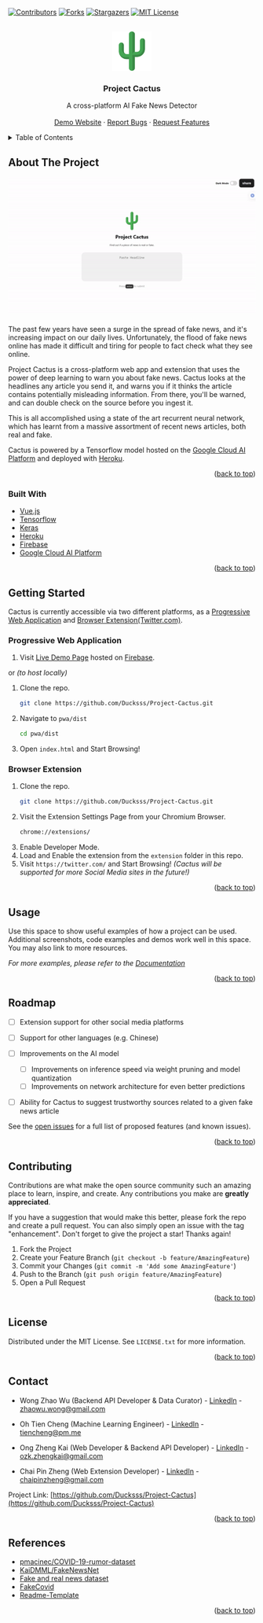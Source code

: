 <div id="top"></div>

<!-- PROJECT SHIELDS -->
<!--
*** I'm using markdown "reference style" links for readability.
*** Reference links are enclosed in brackets [ ] instead of parentheses ( ).
*** See the bottom of this document for the declaration of the reference variables
*** for contributors-url, forks-url, etc. This is an optional, concise syntax you may use.
*** https://www.markdownguide.org/basic-syntax/#reference-style-links
-->
[![Contributors](https://img.shields.io/github/contributors/Ducksss/Project-Cactus.svg?style=for-the-badge)][contributors-url]
[![Forks](https://img.shields.io/github/forks/Ducksss/Project-Cactus.svg?style=for-the-badge)][forks-url]
[![Stargazers](https://img.shields.io/github/stars/Ducksss/Project-Cactus.svg?style=for-the-badge)][stars-url]
[![MIT License](https://img.shields.io/github/license/Ducksss/Project-Cactus.svg?style=for-the-badge)][license-url]



<!-- PROJECT LOGO -->
<br />
<div align="center">
  <a href="https://github.com/Ducksss/Project-Cactus">
    <img src="assets/cactus-bg.png" alt="Logo" width="80" height="80">
  </a>

<h3 align="center">Project Cactus</h3>

  <p align="center">
    A cross-platform AI Fake News Detector
    <br />
    <br />
    <a href="https://project-cactus-c9549.web.app/">Demo Website</a>
    ·
    <a href="https://github.com/Ducksss/Project-Cactus/issues">Report Bugs</a>
    ·
    <a href="https://github.com/Ducksss/Project-Cactus/issues">Request Features</a>
  </p>
</div>



<!-- TABLE OF CONTENTS -->
<details>
  <summary>Table of Contents</summary>
  <ol>
    <li>
      <a href="#about-the-project">About The Project</a>
      <ul>
        <li><a href="#built-with">Built With</a></li>
      </ul>
    </li>
    <li>
      <a href="#getting-started">Getting Started</a>
      <ul>
        <li><a href="#prerequisites">Prerequisites</a></li>
        <li><a href="#installation">Installation</a></li>
      </ul>
    </li>
    <li><a href="#usage">Usage</a></li>
    <li><a href="#roadmap">Roadmap</a></li>
    <li><a href="#contributing">Contributing</a></li>
    <li><a href="#license">License</a></li>
    <li><a href="#contact">Contact</a></li>
    <li><a href="#References">References</a></li>
  </ol>
</details>



<!-- ABOUT THE PROJECT -->
## About The Project

<a href="https://project-cactus-c9549.web.app/"><img src="assets/demo.gif" alt="demo.gif"></a>

The past few years have seen a surge in the spread of fake news, and it's increasing impact on our daily lives. Unfortunately, the flood of fake news online has made it difficult and tiring for people to fact check what they see online. 

Project Cactus is a cross-platform web app and extension that uses the power of deep learning to warn you about fake news. Cactus looks at the headlines any article you send it, and warns you if it thinks the article contains potentially misleading information. From there, you'll be warned, and can double check on the source before you ingest it.

This is all accomplished using a state of the art recurrent neural network, which has learnt from a massive assortment of recent news articles, both real and fake.

Cactus is powered by a Tensorflow model hosted on the [Google Cloud AI Platform](https://cloud.google.com/vertex-ai) and deployed with [Heroku](https://www.heroku.com).

<p align="right">(<a href="#top">back to top</a>)</p>



### Built With

* [Vue.js](https://vuejs.org/)
* [Tensorflow](https://www.tensorflow.org/)
* [Keras](https://keras.io/)
* [Heroku](https://www.heroku.com)
* [Firebase](https://firebase.google.com/)
* [Google Cloud AI Platform](https://cloud.google.com/vertex-ai)

<p align="right">(<a href="#top">back to top</a>)</p>



<!-- GETTING STARTED -->
## Getting Started

Cactus is currently accessible via two different platforms, as a [Progressive Web Application](https://project-cactus-c9549.web.app/) and [Browser Extension(Twitter.com)](https://github.com/Ducksss/Project-Cactus/tree/main/extension).

### Progressive Web Application

1. Visit [Live Demo Page](https://project-cactus-c9549.web.app/) hosted on [Firebase](https://firebase.google.com/).

or *(to host locally)*

1. Clone the repo.
   ```sh
   git clone https://github.com/Ducksss/Project-Cactus.git
   ```
2. Navigate to `pwa/dist`
    ```sh
    cd pwa/dist
    ```
3. Open `index.html` and Start Browsing!

### Browser Extension

1. Clone the repo.
   ```sh
   git clone https://github.com/Ducksss/Project-Cactus.git
   ```
2. Visit the Extension Settings Page from your Chromium Browser.
   ```sh
   chrome://extensions/
   ```
3. Enable Developer Mode.
4. Load and Enable the extension from the `extension` folder in this repo.
5. Visit `https://twitter.com/` and Start Browsing!
*(Cactus will be supported for more Social Media sites in the future!)*

<p align="right">(<a href="#top">back to top</a>)</p>



<!-- USAGE EXAMPLES -->
## Usage

Use this space to show useful examples of how a project can be used. Additional screenshots, code examples and demos work well in this space. You may also link to more resources.

_For more examples, please refer to the [Documentation](https://example.com)_

<p align="right">(<a href="#top">back to top</a>)</p>



<!-- ROADMAP -->
## Roadmap
- [ ] Extension support for other social media platforms
- [ ] Support for other languages (e.g. Chinese)
- [ ] Improvements on the AI model
    - [ ] Improvements on inference speed via weight pruning and model quantization
    - [ ] Improvements on network architecture for even better predictions
- [ ] Ability for Cactus to suggest trustworthy sources related to a given fake news article


See the [open issues](https://github.com/Ducksss/Project-Cactus/issues) for a full list of proposed features (and known issues).

<p align="right">(<a href="#top">back to top</a>)</p>



<!-- CONTRIBUTING -->
## Contributing

Contributions are what make the open source community such an amazing place to learn, inspire, and create. Any contributions you make are **greatly appreciated**.

If you have a suggestion that would make this better, please fork the repo and create a pull request. You can also simply open an issue with the tag "enhancement".
Don't forget to give the project a star! Thanks again!

1. Fork the Project
2. Create your Feature Branch (`git checkout -b feature/AmazingFeature`)
3. Commit your Changes (`git commit -m 'Add some AmazingFeature'`)
4. Push to the Branch (`git push origin feature/AmazingFeature`)
5. Open a Pull Request

<p align="right">(<a href="#top">back to top</a>)</p>



<!-- LICENSE -->
## License

Distributed under the MIT License. See `LICENSE.txt` for more information.

<p align="right">(<a href="#top">back to top</a>)</p>



<!-- CONTACT -->
## Contact

- Wong Zhao Wu (Backend API Developer & Data Curator) - [LinkedIn](https://twitter.com/twitter_handlehttps://www.linkedin.com/in/zhao-wu-wong-27b434201/) - zhaowu.wong@gmail.com

- Oh Tien Cheng (Machine Learning Engineer) - [LinkedIn](https://www.linkedin.com/in/ohtiencheng/) - tiencheng@pm.me

- Ong Zheng Kai (Web Developer & Backend API Developer) - [LinkedIn](https://www.linkedin.com/in/zheng-kai-ong-211817200/) - ozk.zhengkai@gmail.com

- Chai Pin Zheng (Web Extension Developer) - [LinkedIn](https://www.linkedin.com/in/chai-pin-zheng-5610921aa/) - chaipinzheng@gmail.com

Project Link: [https://github.com/Ducksss/Project-Cactus](https://github.com/Ducksss/Project-Cactus)

<p align="right">(<a href="#top">back to top</a>)</p>

<!-- References -->
## References

- [pmacinec/COVID-19-rumor-dataset](https://github.com/MickeysClubhouse/COVID-19-rumor-dataset/blob/master/Data/news/news.csv)
- [KaiDMML/FakeNewsNet](https://github.com/KaiDMML/FakeNewsNet/tree/master/dataset)
- [Fake and real news dataset](https://www.kaggle.com/clmentbisaillon/fake-and-real-news-dataset)
- [FakeCovid](https://github.com/Gautamshahi/FakeCovid)
- [Readme-Template](https://github.com/othneildrew/Best-README-Template)

<p align="right">(<a href="#top">back to top</a>)</p>


<!-- MARKDOWN LINKS & IMAGES -->
<!-- https://www.markdownguide.org/basic-syntax/#reference-style-links -->
[contributors-shield]: https://img.shields.io/github/contributors/Ducksss/Project-Cactus.svg?style=for-the-badge
[contributors-url]: https://github.com/Ducksss/Project-Cactus/graphs/contributors
[forks-shield]: https://img.shields.io/github/forks/Ducksss/Project-Cactus.svg?style=for-the-badge
[forks-url]: https://github.com/Ducksss/Project-Cactus/network/members
[stars-shield]: https://img.shields.io/github/stars/Ducksss/Project-Cactus.svg?style=for-the-badge
[stars-url]: https://github.com/Ducksss/Project-Cactus/stargazers
[issues-shield]: https://img.shields.io/github/issues/Ducksss/Project-Cactus.svg?style=for-the-badge
[issues-url]: https://github.com/Ducksss/Project-Cactus/issues
[license-shield]: https://img.shields.io/github/license/Ducksss/Project-Cactus.svg?style=for-the-badge
[license-url]: https://github.com/Ducksss/FakeNews/blob/main/LICENSE
[linkedin-shield]: https://img.shields.io/badge/-LinkedIn-black.svg?style=for-the-badge&logo=linkedin&colorB=555
[linkedin-url]: https://linkedin.com/in/linkedin_username
[product-screenshot]: images/screenshot.png
